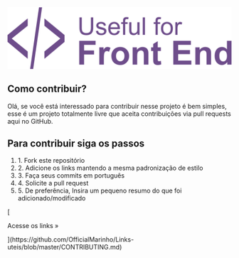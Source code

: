 <div align="center">
  <a href="https://github.com/Diegooliveyra/Useful-for-Front-End/blob/main/README.md">
    <img alt="Logo do projeto" src="https://github.com/Diegooliveyra/Useful-for-Front-End/blob/main/logo.png">
  </a>
</div>

<h2>Como contribuir?</h2>

<p>Olá, se você está interessado para contribuir nesse projeto é bem simples, esse é um projeto totalmente livre que aceita contribuições via pull requests aqui no GitHub. </p>

<h2>Para contribuir siga os passos</h2>

<ol>
    <li>1.	Fork este repositório
    <li>2.	Adicione os links mantendo a mesma padronização de estilo 
    <li>3.	Faça seus commits em português
    <li>4.	Solicite a pull request
    <li>5.	De preferência, Insira um pequeno resumo do que foi adicionado/modificado
</ol>
[<p>Acesse os links »</p>](https://github.com/OfficialMarinho/Links-uteis/blob/master/CONTRIBUTING.md)


